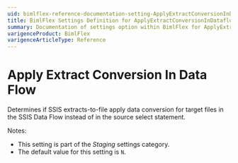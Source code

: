 ```yaml
---
uid: bimlflex-reference-documentation-setting-ApplyExtractConversionInDataflow
title: BimlFlex Settings Definition for ApplyExtractConversionInDataflow
summary: Documentation of settings option within BimlFlex for ApplyExtractConversionInDataflow
varigenceProduct: BimlFlex
varigenceArticleType: Reference
---
```


# Apply Extract Conversion In Data Flow

Determines if SSIS extracts-to-file apply data conversion for target files in the SSIS Data Flow instead of in the source select statement.

Notes:

* This setting is part of the *Staging* settings category.
* The default value for this setting is `N`.